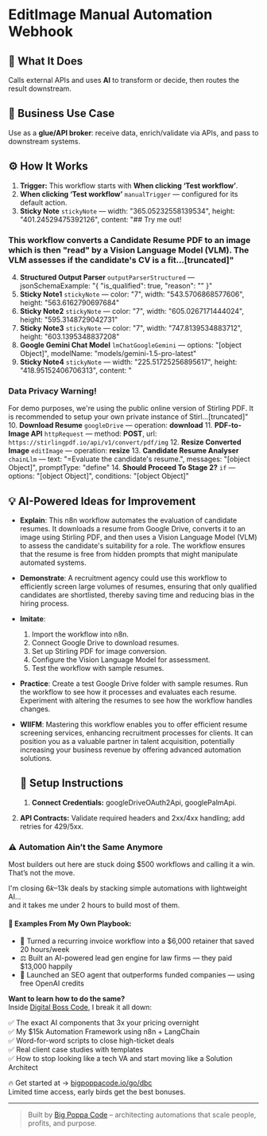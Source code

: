 # EditImage Manual Automation Webhook
  ## 🚀 What It Does
  Calls external APIs and uses **AI** to transform or decide, then routes the result downstream.
  
  ## 💼 Business Use Case
  Use as a **glue/API broker**: receive data, enrich/validate via APIs, and pass to downstream systems.
  
  ## ⚙️ How It Works
  1. **Trigger:** This workflow starts with **When clicking ‘Test workflow’**.
  2. **When clicking ‘Test workflow’** `manualTrigger` — configured for its default action.
3. **Sticky Note** `stickyNote` — width: "365.05232558139534", height: "401.24529475392126", content: "## Try me out!

### This workflow converts a Candidate Resume PDF to an image which is then "read" by a Vision Language Model (VLM). The VLM assesses if the candidate's CV is a fit…[truncated]"
4. **Structured Output Parser** `outputParserStructured` — jsonSchemaExample: "{
	"is_qualified": true,
	"reason": ""
}"
5. **Sticky Note1** `stickyNote` — color: "7", width: "543.5706868577606", height: "563.6162790697684"
6. **Sticky Note2** `stickyNote` — color: "7", width: "605.0267171444024", height: "595.3148729042731"
7. **Sticky Note3** `stickyNote` — color: "7", width: "747.8139534883712", height: "603.1395348837208"
8. **Google Gemini Chat Model** `lmChatGoogleGemini` — options: "[object Object]", modelName: "models/gemini-1.5-pro-latest"
9. **Sticky Note4** `stickyNote` — width: "225.51725256895617", height: "418.95152406706313", content: "


















### Data Privacy Warning!
For demo purposes, we're using the public online version of Stirling PDF. It is recommended to setup your own private instance of Stirl…[truncated]"
10. **Download Resume** `googleDrive` — operation: **download**
11. **PDF-to-Image API** `httpRequest` — method: **POST**, url: `https://stirlingpdf.io/api/v1/convert/pdf/img`
12. **Resize Converted Image** `editImage` — operation: **resize**
13. **Candidate Resume Analyser** `chainLlm` — text: "=Evaluate the candidate's resume.", messages: "[object Object]", promptType: "define"
14. **Should Proceed To Stage 2?** `if` — options: "[object Object]", conditions: "[object Object]"
  
  ## 💡 AI-Powered Ideas for Improvement
  - **Explain**: This n8n workflow automates the evaluation of candidate resumes. It downloads a resume from Google Drive, converts it to an image using Stirling PDF, and then uses a Vision Language Model (VLM) to assess the candidate's suitability for a role. The workflow ensures that the resume is free from hidden prompts that might manipulate automated systems.

- **Demonstrate**: A recruitment agency could use this workflow to efficiently screen large volumes of resumes, ensuring that only qualified candidates are shortlisted, thereby saving time and reducing bias in the hiring process.

- **Imitate**: 
  1. Import the workflow into n8n.
  2. Connect Google Drive to download resumes.
  3. Set up Stirling PDF for image conversion.
  4. Configure the Vision Language Model for assessment.
  5. Test the workflow with sample resumes.

- **Practice**: Create a test Google Drive folder with sample resumes. Run the workflow to see how it processes and evaluates each resume. Experiment with altering the resumes to see how the workflow handles changes.

- **WIIFM**: Mastering this workflow enables you to offer efficient resume screening services, enhancing recruitment processes for clients. It can position you as a valuable partner in talent acquisition, potentially increasing your business revenue by offering advanced automation solutions.
  
  ## 🔧 Setup Instructions
  1. **Connect Credentials:** googleDriveOAuth2Api, googlePalmApi.
2. **API Contracts:** Validate required headers and 2xx/4xx handling; add retries for 429/5xx.
  
### ⚠️ Automation Ain’t the Same Anymore

Most builders out here are stuck doing $500 workflows and calling it a win.  
That’s not the move.  

I'm closing $6k–$13k deals by stacking simple automations with lightweight AI...  
and it takes me under 2 hours to build most of them.

#### 🧠 Examples From My Own Playbook:
- 🔁 Turned a recurring invoice workflow into a $6,000 retainer that saved 20 hours/week  
- ⚖️ Built an AI-powered lead gen engine for law firms — they paid $13,000 happily  
- 🚀 Launched an SEO agent that outperforms funded companies — using free OpenAI credits  

**Want to learn how to do the same?**  
Inside [Digital Boss Code](https://bigpoppacode.io/go/dbc), I break it all down:

✅ The exact AI components that 3x your pricing overnight  
✅ My $15k Automation Framework using n8n + LangChain  
✅ Word-for-word scripts to close high-ticket deals  
✅ Real client case studies with templates  
✅ How to stop looking like a tech VA and start moving like a Solution Architect  

🔥 Get started at → [bigpoppacode.io/go/dbc](https://bigpoppacode.io/go/dbc)  
Limited time access, early birds get the best bonuses.

---
> Built by [Big Poppa Code](https://bigpoppacode.io) – architecting automations that scale people, profits, and purpose.
  